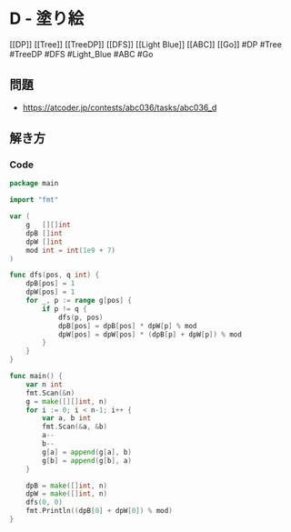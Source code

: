 # D - 塗り絵
[[DP]] [[Tree]] [[TreeDP]] [[DFS]] [[Light Blue]] [[ABC]] [[Go]]
#DP #Tree #TreeDP #DFS #Light_Blue #ABC #Go 

## 問題
- https://atcoder.jp/contests/abc036/tasks/abc036_d

## 解き方
### Code
```go
package main

import "fmt"

var (
	g   [][]int
	dpB []int
	dpW []int
	mod int = int(1e9 + 7)
)

func dfs(pos, q int) {
	dpB[pos] = 1
	dpW[pos] = 1
	for _, p := range g[pos] {
		if p != q {
			dfs(p, pos)
			dpB[pos] = dpB[pos] * dpW[p] % mod
			dpW[pos] = dpW[pos] * (dpB[p] + dpW[p]) % mod
		}
	}
}

func main() {
	var n int
	fmt.Scan(&n)
	g = make([][]int, n)
	for i := 0; i < n-1; i++ {
		var a, b int
		fmt.Scan(&a, &b)
		a--
		b--
		g[a] = append(g[a], b)
		g[b] = append(g[b], a)
	}

	dpB = make([]int, n)
	dpW = make([]int, n)
	dfs(0, 0)
	fmt.Println((dpB[0] + dpW[0]) % mod)
}
```